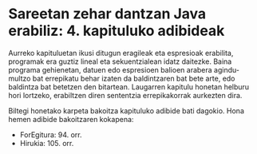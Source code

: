 # Sareetan zehar dantzan Java erabiliz: 4. kapituluko adibideak
Aurreko kapituluetan ikusi ditugun eragileak eta espresioak erabilita, programak era guztiz lineal eta sekuentzialean idatz daitezke. Baina programa gehienetan, datuen edo espresioen balioen arabera agindu-multzo bat errepikatu behar izaten da baldintzaren bat bete arte, edo baldintza bat betetzen den bitartean. Laugarren kapitulu honetan helburu hori lortzeko, erabiltzen diren sententzia errepikakorrak aurkezten dira.

Biltegi honetako karpeta bakoitza kapituluko adibide bati dagokio. Hona hemen adibide bakoitzaren kokapena:
- ForEgitura: 94. orr.
- Hirukia: 105. orr.
